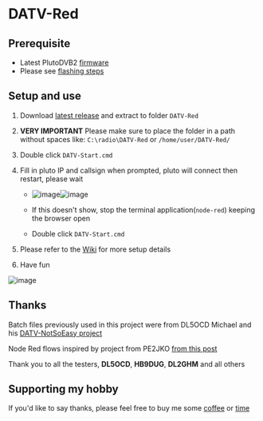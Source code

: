 # DATV-Red

## Prerequisite
- Latest PlutoDVB2 [firmware](https://github.com/F5OEO/plutosdr-fw/releases)
- Please see [flashing steps](https://github.com/Psynosaur/DATV-Red/wiki#flashing-steps)

## Setup and use
1. Download [latest release](https://github.com/Psynosaur/DATV-Red/releases) and extract to folder `DATV-Red`

2. **VERY IMPORTANT** Please make sure to place the folder in a path without spaces like: `C:\radio\DATV-Red` or `/home/user/DATV-Red/`

3. Double click `DATV-Start.cmd`

4. Fill in pluto IP and callsign when prompted, pluto will connect then restart, please wait
   - ![image](https://github.com/Psynosaur/DATV-Red/assets/26934113/c6d5e1a6-d66e-4d71-ac11-cd639cfcc04f)![image](https://github.com/Psynosaur/DATV-Red/assets/26934113/1fd59f79-bd6b-45fd-8eea-259400a97ee5)

   - If this doesn't show, stop the terminal application(`node-red`) keeping the browser open
   - Double click `DATV-Start.cmd`

5. Please refer to the [Wiki](https://github.com/Psynosaur/DATV-Red/wiki) for more setup details

6. Have fun

![image](https://github.com/Psynosaur/DATV-Red/assets/26934113/1a92da28-736c-4f40-bf34-7566445b0d5d)


## Thanks
Batch files previously used in this project were from DL5OCD Michael and his [DATV-NotSoEasy project](https://groups.io/g/plutodvb/message/257)

Node Red flows inspired by project from PE2JKO [from this post](https://www.pg540.org/wiki/index.php/RFE_for_PlutoDVB2)

Thank you to all the testers, **DL5OCD**, **HB9DUG**, **DL2GHM** and all others

## Supporting my hobby
If you'd like to say thanks, please feel free to buy me some [coffee](https://www.buymeacoffee.com/ohansmitg) or [time](https://paypal.me/zs1sci?country.x=ZA&locale.x=en_US)